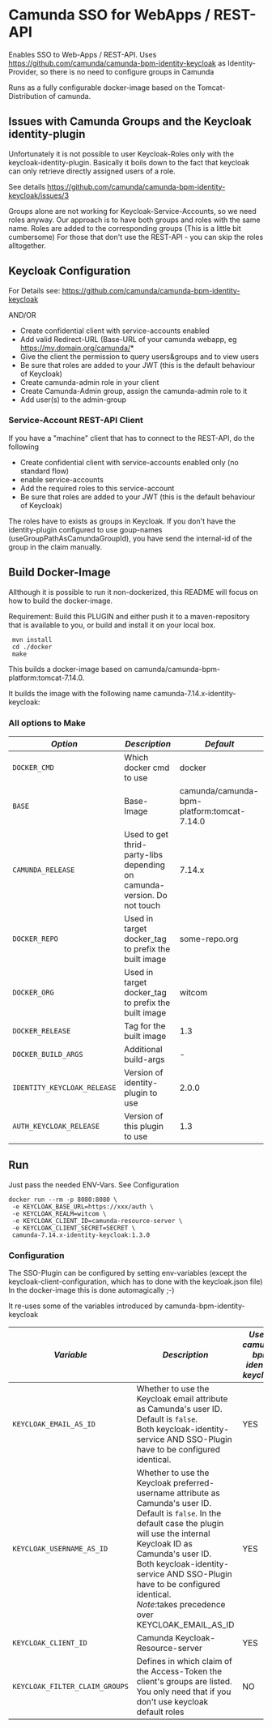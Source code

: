 # Camunda SSO for WebApps / REST-API
Enables SSO to Web-Apps / REST-API. Uses https://github.com/camunda/camunda-bpm-identity-keycloak as Identity-Provider, so there is no need to configure groups in Camunda

Runs as a fully configurable docker-image based on the Tomcat-Distribution of camunda.

## Issues with Camunda Groups and the Keycloak identity-plugin
Unfortunately it is not possible to user Keycloak-Roles only with the keycloak-identity-plugin. Basically it boils down to the fact that keycloak can only retrieve directly assigned users of a role.

See details https://github.com/camunda/camunda-bpm-identity-keycloak/issues/3

Groups alone are not working for Keycloak-Service-Accounts, so we need roles anyway. Our approach is to have both groups and roles with the same name. Roles are added to the corresponding groups (This is a little bit cumbersome)
For those that don't use the REST-API - you can skip the roles alltogether.

## Keycloak Configuration
For Details see: https://github.com/camunda/camunda-bpm-identity-keycloak

AND/OR

* Create confidential client with service-accounts enabled
* Add valid Redirect-URL (Base-URL of your camunda webapp, eg https://my.domain.org/camunda/*
* Give the client the permission to query users&groups and to view users
* Be sure that roles are added to your JWT (this is the default behaviour of Keycloak)
* Create camunda-admin role in your client
* Create Camunda-Admin group, assign the camunda-admin role to it
* Add user(s) to the admin-group

### Service-Account REST-API Client
If you have a "machine" client that has to connect to the REST-API, do the following

* Create confidential client with service-accounts enabled only (no standard flow)
* enable service-accounts
* Add the required roles to this service-account
* Be sure that roles are added to your JWT (this is the default behaviour of Keycloak)

The roles have to exists as groups in Keycloak. If you don't have the identity-plugin configured to use goup-names (useGroupPathAsCamundaGroupId), you have send the internal-id of the group in the claim manually.

## Build Docker-Image
Allthough it is possible to run it non-dockerized, this README will focus on how to build the docker-image.

Requirement: Build this PLUGIN and either push it to a maven-repository that is available to you, or build and install it on your local box.

```
 mvn install
 cd ./docker
 make
``` 

This builds a docker-image based on camunda/camunda-bpm-platform:tomcat-7.14.0.

It builds the image with the following name camunda-7.14.x-identity-keycloak:<RELEASE>

### All options to Make

| *Option* | *Description* | *Default* |
| --- | --- |--- |
| `DOCKER_CMD` | Which docker cmd to use| docker|
| `BASE` | Base-Image | camunda/camunda-bpm-platform:tomcat-7.14.0 |
| `CAMUNDA_RELEASE` | Used to get thrid-party-libs depending on camunda-version. Do not touch| 7.14.x|
| `DOCKER_REPO` | Used in target docker_tag to prefix the built image  | some-repo.org|
| `DOCKER_ORG` | Used in target docker_tag to prefix the built image  | witcom|
| `DOCKER_RELEASE` | Tag for the built image  | 1.3 |
| `DOCKER_BUILD_ARGS` | Additional build-args | - |
| `IDENTITY_KEYCLOAK_RELEASE` | Version of identity-plugin to use  | 2.0.0 |
| `AUTH_KEYCLOAK_RELEASE` | Version of this plugin to use  | 1.3 |


## Run
Just pass the needed ENV-Vars. See Configuration 

```
docker run --rm -p 8080:8080 \
 -e KEYCLOAK_BASE_URL=https://xxx/auth \
 -e KEYCLOAK_REALM=witcom \
 -e KEYCLOAK_CLIENT_ID=camunda-resource-server \
 -e KEYCLOAK_CLIENT_SECRET=SECRET \
 camunda-7.14.x-identity-keycloak:1.3.0
```

### Configuration
The SSO-Plugin can be configured by setting env-variables (except the keycloak-client-configuration, which has to done with the keycloak.json file) In the docker-image this is done automagically ;-)

It re-uses some of the variables introduced by camunda-bpm-identity-keycloak

| *Variable* | *Description* | *Used in camunda-bpm-identity-keycloak ?* |
| --- | --- |--- |
| `KEYCLOAK_EMAIL_AS_ID` | Whether to use the Keycloak email attribute as Camunda's user ID. Default is `false`.<br/>Both keycloak-identity-service AND SSO-Plugin have to be configured identical.| YES|
| `KEYCLOAK_USERNAME_AS_ID` | Whether to use the Keycloak preferred-username attribute as Camunda's user ID. Default is `false`. In the default case the plugin will use the internal Keycloak ID as Camunda's user ID.<br/>Both keycloak-identity-service AND SSO-Plugin have to be configured identical.<br/>*Note*:takes precedence over KEYCLOAK_EMAIL_AS_ID | YES|
| `KEYCLOAK_CLIENT_ID` | Camunda Keycloak-Resource-server| YES|
| `KEYCLOAK_FILTER_CLAIM_GROUPS` | Defines in which claim of the Access-Token the client's groups are listed. You only need that if you don't use keycloak default roles  | NO|


